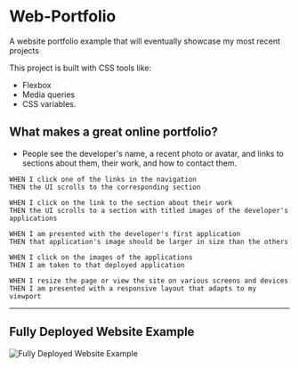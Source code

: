# Web-Portfolio
A website portfolio example that will eventually showcase my most recent projects

This project is built with CSS tools like:

* Flexbox
* Media queries
* CSS variables. 

## What makes a great online portfolio? 

* People see the developer's name, a recent photo or avatar, and links to sections about them, their work, and how to contact them.

```
WHEN I click one of the links in the navigation
THEN the UI scrolls to the corresponding section

WHEN I click on the link to the section about their work
THEN the UI scrolls to a section with titled images of the developer's applications

WHEN I am presented with the developer's first application
THEN that application's image should be larger in size than the others

WHEN I click on the images of the applications
THEN I am taken to that deployed application

WHEN I resize the page or view the site on various screens and devices
THEN I am presented with a responsive layout that adapts to my viewport
```
---

## Fully Deployed Website Example

![Fully Deployed Website Example](./assets/images/mock-up.png)